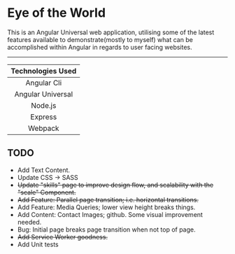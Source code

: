 # Eye of the World

This is an Angular Universal web application, utilising some of the latest features available to demonstrate(mostly to myself) what can be accomplished within Angular in regards to user facing websites.

---

| Technologies Used |
| :-----------------: |
| Angular Cli	      |
| Angular Universal |
| Node.js	          |
| Express	          |
| Webpack	          |

## TODO

- Add Text Content.
- Update CSS -> SASS
- ~~Update "skills" page to improve design flow, and scalability with the "scale" Component.~~
- ~~Add Feature: Parallel page transition; i.e. horizontal transitions.~~
- Add Feature: Media Queries; lower view height breaks things.
- Add Content: Contact Images; github. Some visual improvement needed.
- Bug: Initial page breaks page transition when not top of page.
- ~~Add Service Worker goodness.~~
- Add Unit tests